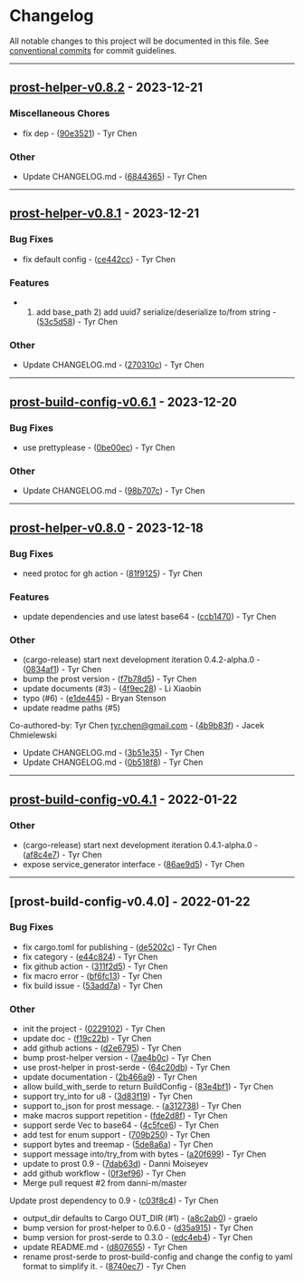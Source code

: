 # Changelog

All notable changes to this project will be documented in this file. See [conventional commits](https://www.conventionalcommits.org/) for commit guidelines.

---
## [prost-helper-v0.8.2](https://github.com/tyrchen/prost-helper/compare/prost-helper-v0.8.1..prost-helper-v0.8.2) - 2023-12-21

### Miscellaneous Chores

- fix dep - ([90e3521](https://github.com/tyrchen/prost-helper/commit/90e35215f853326e072c9f92deefbfe74a56e39d)) - Tyr Chen

### Other

- Update CHANGELOG.md - ([6844365](https://github.com/tyrchen/prost-helper/commit/6844365c2edb61209909a8091fcdf6218a79b8a3)) - Tyr Chen

---
## [prost-helper-v0.8.1](https://github.com/tyrchen/prost-helper/compare/prost-build-config-v0.6.1..prost-helper-v0.8.1) - 2023-12-21

### Bug Fixes

- fix default config - ([ce442cc](https://github.com/tyrchen/prost-helper/commit/ce442ccf82dcda531f0058538b9c0fa8cf7ca751)) - Tyr Chen

### Features

- 1) add base_path 2) add uuid7 serialize/deserialize to/from string - ([53c5d58](https://github.com/tyrchen/prost-helper/commit/53c5d58813a8903be83da89b1676f1a99eb00ff6)) - Tyr Chen

### Other

- Update CHANGELOG.md - ([270310c](https://github.com/tyrchen/prost-helper/commit/270310cdf4ebf6bfde54898bf18fc71b1cdc4480)) - Tyr Chen

---
## [prost-build-config-v0.6.1](https://github.com/tyrchen/prost-helper/compare/prost-helper-v0.8.0..prost-build-config-v0.6.1) - 2023-12-20

### Bug Fixes

- use prettyplease - ([0be00ec](https://github.com/tyrchen/prost-helper/commit/0be00ec5e0a5f938fa612fe2fd1bfe6cab9ad165)) - Tyr Chen

### Other

- Update CHANGELOG.md - ([98b707c](https://github.com/tyrchen/prost-helper/commit/98b707c9d6395d38e691b6d5fb82309cc023af7f)) - Tyr Chen

---
## [prost-helper-v0.8.0](https://github.com/tyrchen/prost-helper/compare/prost-build-config-v0.4.1..prost-helper-v0.8.0) - 2023-12-18

### Bug Fixes

- need protoc for gh action - ([81f9125](https://github.com/tyrchen/prost-helper/commit/81f91258324c5837916d3822fabe708d59638b19)) - Tyr Chen

### Features

- update dependencies and use latest base64 - ([ccb1470](https://github.com/tyrchen/prost-helper/commit/ccb147004848b19e7387f0215393d91c0577d689)) - Tyr Chen

### Other

- (cargo-release) start next development iteration 0.4.2-alpha.0 - ([0834af1](https://github.com/tyrchen/prost-helper/commit/0834af1d93dcea73fe37d338f9bd4465c15f58dd)) - Tyr Chen
- bump the prost version - ([f7b78d5](https://github.com/tyrchen/prost-helper/commit/f7b78d55760b3d16d542f26e6e09ca6a22e315fd)) - Tyr Chen
- update documents (#3) - ([4f9ec28](https://github.com/tyrchen/prost-helper/commit/4f9ec2845064fec7bc48a1f72b8470914404fab6)) - Li Xiaobin
- typo (#6) - ([e1de445](https://github.com/tyrchen/prost-helper/commit/e1de4453b2ba6efcd426f79083757ca9411e79d1)) - Bryan Stenson
- update readme paths (#5)

Co-authored-by: Tyr Chen <tyr.chen@gmail.com> - ([4b9b83f](https://github.com/tyrchen/prost-helper/commit/4b9b83fc4277dc4452e6eab27816a7319fbaa6f5)) - Jacek Chmielewski
- Update CHANGELOG.md - ([3b51e35](https://github.com/tyrchen/prost-helper/commit/3b51e3524ec99dbfa90a5d2ab3ffc92610a2e4ca)) - Tyr Chen
- Update CHANGELOG.md - ([0b518f8](https://github.com/tyrchen/prost-helper/commit/0b518f88fe97dd5d8475ff7696d0bde95846850c)) - Tyr Chen

---
## [prost-build-config-v0.4.1](https://github.com/tyrchen/prost-helper/compare/prost-build-config-v0.4.0..prost-build-config-v0.4.1) - 2022-01-22

### Other

- (cargo-release) start next development iteration 0.4.1-alpha.0 - ([af8c4e7](https://github.com/tyrchen/prost-helper/commit/af8c4e726693a7eeaf86aae473ab6c4a8c321145)) - Tyr Chen
- expose service_generator interface - ([86ae9d5](https://github.com/tyrchen/prost-helper/commit/86ae9d5d89f23959f59a8a0dc759981f31f8d9c9)) - Tyr Chen

---
## [prost-build-config-v0.4.0] - 2022-01-22

### Bug Fixes

- fix cargo.toml for publishing - ([de5202c](https://github.com/tyrchen/prost-helper/commit/de5202cbf465187d03a3d4b82fce79ce9df1bce2)) - Tyr Chen
- fix category - ([e44c824](https://github.com/tyrchen/prost-helper/commit/e44c82402afb7126f90248028590ed5d9bd2cfb2)) - Tyr Chen
- fix github action - ([311f2d5](https://github.com/tyrchen/prost-helper/commit/311f2d53e259bb1873c75a7a184bedd848191011)) - Tyr Chen
- fix macro error - ([bf6fc13](https://github.com/tyrchen/prost-helper/commit/bf6fc13eca8c2eb24028f4c3993622626469af7b)) - Tyr Chen
- fix build issue - ([53add7a](https://github.com/tyrchen/prost-helper/commit/53add7a84fd76ca58c7d6777a385e60fdc1e03df)) - Tyr Chen

### Other

- init the project - ([0229102](https://github.com/tyrchen/prost-helper/commit/022910282285d6885fab8e348a66cd227364755d)) - Tyr Chen
- update doc - ([f19c22b](https://github.com/tyrchen/prost-helper/commit/f19c22b579b661e687435e2dfcd9a246a51046a6)) - Tyr Chen
- add github actions - ([d2e6795](https://github.com/tyrchen/prost-helper/commit/d2e67953a973ecc545dcf74680e833215715c40a)) - Tyr Chen
- bump prost-helper version - ([7ae4b0c](https://github.com/tyrchen/prost-helper/commit/7ae4b0c5f78cdddda0789ca6ef07c145d647d7c8)) - Tyr Chen
- use prost-helper in prost-serde - ([64c20db](https://github.com/tyrchen/prost-helper/commit/64c20db44d2e26f50ed36c7d33bdefb2656c66c0)) - Tyr Chen
- update documentation - ([2b466a9](https://github.com/tyrchen/prost-helper/commit/2b466a95b41d8c2846b566ea2ec0bf8c58d821db)) - Tyr Chen
- allow build_with_serde to return BuildConfig - ([83e4bf1](https://github.com/tyrchen/prost-helper/commit/83e4bf1558b635bf720d0655568a9a09589d2b4b)) - Tyr Chen
- support try_into for u8 - ([3d83f19](https://github.com/tyrchen/prost-helper/commit/3d83f1971811abd33a0dbe32985a565c09b5ee2f)) - Tyr Chen
- support to_json for prost message. - ([a312738](https://github.com/tyrchen/prost-helper/commit/a3127384c4f5157bc4483646795c2fd4cea0590c)) - Tyr Chen
- make macros support repetition - ([fde2d8f](https://github.com/tyrchen/prost-helper/commit/fde2d8f185c1fe047f92a1eb39ee4803d52f917b)) - Tyr Chen
- support serde Vec<u8> to base64 - ([4c5fce6](https://github.com/tyrchen/prost-helper/commit/4c5fce6d78bab62dad09ba0db67fea48202ed02f)) - Tyr Chen
- add test for enum support - ([709b250](https://github.com/tyrchen/prost-helper/commit/709b25087be2694a6e4585f620e10f2d188e5c03)) - Tyr Chen
- support bytes and treemap - ([5de8a6a](https://github.com/tyrchen/prost-helper/commit/5de8a6af96323b277fa85016474465fb8d17f484)) - Tyr Chen
- support message into/try_from with bytes - ([a20f699](https://github.com/tyrchen/prost-helper/commit/a20f6994cb3b57f6bdf456db41a8c6db1c6eb396)) - Tyr Chen
- update to prost 0.9 - ([7dab63d](https://github.com/tyrchen/prost-helper/commit/7dab63dd3b25cf0bca70a8b489877236b044ffc2)) - Danni Moiseyev
- add github workflow - ([0f3ef96](https://github.com/tyrchen/prost-helper/commit/0f3ef96f6ada6f20a0cf5a9d5e0fe024c4f04b4c)) - Tyr Chen
- Merge pull request #2 from danni-m/master

Update prost dependency to 0.9 - ([c03f8c4](https://github.com/tyrchen/prost-helper/commit/c03f8c4e87ea478eff7b5a4d7a53dd74ef333859)) - Tyr Chen
- output_dir defaults to Cargo OUT_DIR (#1) - ([a8c2ab0](https://github.com/tyrchen/prost-helper/commit/a8c2ab0254c5f094feae69853f22251c449a25d4)) - graelo
- bump version for prost-helper to 0.6.0 - ([d35a915](https://github.com/tyrchen/prost-helper/commit/d35a915829ee764773ecc86a967c7596947d1c08)) - Tyr Chen
- bump version for prost-serde to 0.3.0 - ([edc4eb4](https://github.com/tyrchen/prost-helper/commit/edc4eb4fd5a9851f378c319383be39e962549d4d)) - Tyr Chen
- update README.md - ([d807655](https://github.com/tyrchen/prost-helper/commit/d807655687de0dd7f1fd323a063f990722ef0778)) - Tyr Chen
- rename prost-serde to prost-build-config and change the config to yaml
format to simplify it. - ([8740ec7](https://github.com/tyrchen/prost-helper/commit/8740ec72d9016fa5b2f9c5bd01ff26fa49470c17)) - Tyr Chen

<!-- generated by git-cliff -->
